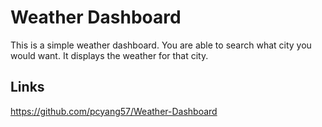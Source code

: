 # Weather Dashboard

This is a simple weather dashboard. You are able to search what city you would want. It displays the weather for that city.

## Links

https://github.com/pcyang57/Weather-Dashboard

